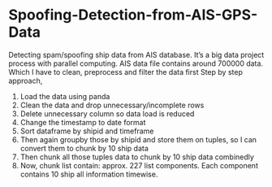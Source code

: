 # Spoofing-Detection-from-AIS-GPS-Data
Detecting spam/spoofing ship data from AIS database. It’s a big data project process with parallel computing. AIS data file contains around 700000 data. Which I have to clean, preprocess and filter the data first
Step by step approach,

1.	Load the data using panda
2.	Clean the data and drop unnecessary/incomplete rows
3.	Delete unnecessary column so data load is reduced
4.	Change the timestamp to date format
5.	Sort dataframe by shipid and timeframe
6.	Then again groupby those by shipid and store them on tuples, so I can convert them to chunk by 10 ship data 
7.	Then chunk all those tuples data to chunk by 10 ship data combinedly
8.	Now, chunk list contain: approx. 227 list components. Each component contains 10 ship all information timewise. 


